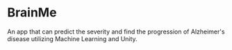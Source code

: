 # BrainMe
An app that can predict the severity and find the progression of Alzheimer's disease utilizing Machine Learning and Unity.
